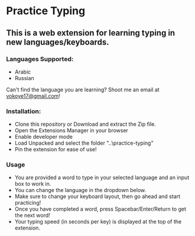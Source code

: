 # Practice Typing

## This is a web extension for learning typing in new languages/keyboards.

### Languages Supported:
- Arabic
- Russian

Can't find the language you are learning? Shoot me an email at vokoye17@gmail.com!

### Installation:
- Clone this repository or Download and extract the Zip file.
- Open the Extensions Manager in your browser
- Enable developer mode
- Load Unpacked and select the folder "..\practice-typing\"
- Pin the extension for ease of use!

### Usage
- You are provided a word to type in your selected language and an input box to work in. 
- You can change the language in the dropdown below.
- Make sure to change your keyboard layout, then go ahead and start practicing!
- Once you have completed a word, press Spacebar/Enter/Return to get the next word!
- Your typing speed (in seconds per key) is displayed at the top of the extension.